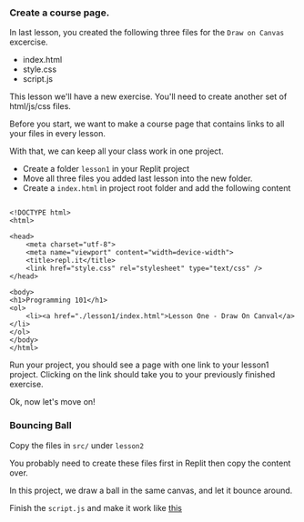 

### Create a course page.

In last lesson, you created the following three files for the `Draw on Canvas` excercise.
 - index.html
 - style.css
 - script.js
 
This lesson we'll have a new exercise. You'll need to create another set of html/js/css files. 

Before you start, we want to make a course page that contains links to all your files in every lesson. 

With that, we can keep all your class work in one project.


- Create a folder `lesson1` in your Replit project
- Move all three files you added last lesson into the new folder.
- Create a `index.html` in project root folder and add the following content
```

<!DOCTYPE html>
<html>

<head>
	<meta charset="utf-8">
	<meta name="viewport" content="width=device-width">
	<title>repl.it</title>
	<link href="style.css" rel="stylesheet" type="text/css" />
</head>

<body>
<h1>Programming 101</h1>
<ol>
    <li><a href="./lesson1/index.html">Lesson One - Draw On Canval</a></li>
</ol> 
</body>
</html>
```

Run your project, you should see a page with one link to your lesson1 project. Clicking on the link should take you to your previously finished exercise.


Ok, now let's move on!

### Bouncing Ball

Copy the files in `src/` under `lesson2`

You probably need to create these files first in Replit then copy the content over.

In this project, we draw a ball in the same canvas, and let it bounce around.

Finish the `script.js` and make it work like [this](https://kcs101.kunlu.repl.co/brick/ex2/completed.html)

